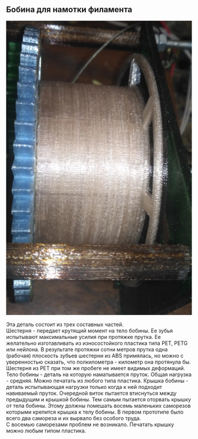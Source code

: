 ## Бобина для намотки филамента

![spool](img/spool.jpg)

Эта деталь состоит из трех составных частей.  
Шестерня - передает крутящий момент на тело бобины. 
Ее зубья испытывают максимальные усилия при протяжке прутка. 
Ее желательно изготавливать из износостойкого пластика типа PET, PETG или нейлона. 
В результате протяжки сотни метров прутка одна (рабочая) плоскость зубьев шестерни из ABS примялась, 
но можно с уверенностью сказать, что полкилометра - километр она протянула бы. 
Шестерня из PET при том же пробеге не имеет видимых деформаций. 
Тело бобины - деталь на которую наматывается пруток. Общая нагрузка - средняя. 
Можно печатать из любого типа пластика. 
Крышка бобины - деталь испытывающая нагрузки только когда к ней подходит навиваемый пруток. 
Очередной виток пытается втиснуться между предыдущим и крышкой бобины. Тем самым пытается оторвать крышку от тела бобины. 
Этому должны помешать восемь маленьких саморезов которыми крепится крышка к телу бобины. 
В первом прототипе было всего два самореза и их вырвало без особого труда.  
С восемью саморезами проблем не возникало. Печатать крышку можно любым типом пластика. 
